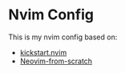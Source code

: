 # Nvim Config

This is my nvim config based on:
- [kickstart.nvim](https://github.com/nvim-lua/kickstart.nvim)
- [Neovim-from-scratch](https://github.com/LunarVim/Neovim-from-scratch)
